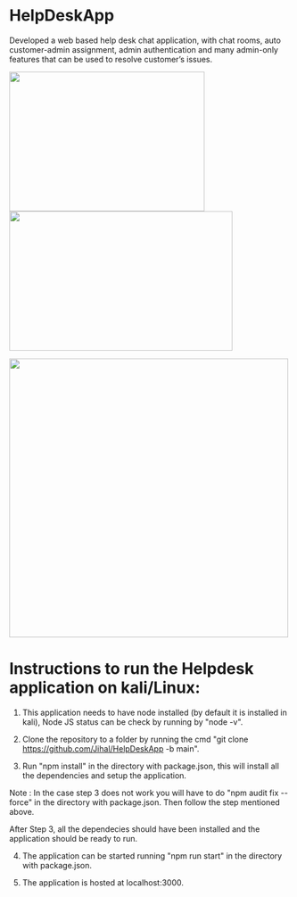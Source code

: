 # HelpDeskApp

Developed a web based help desk chat application, with chat rooms, auto customer-admin assignment, admin authentication and many admin-only features that can be used to resolve customer’s issues.

<img src="https://user-images.githubusercontent.com/46072683/167729785-40e03152-80b5-47ae-9089-3ddfb858b64d.png" width="350" height="250" /> <img src="https://user-images.githubusercontent.com/46072683/167729804-99378d65-4fed-4811-8ae7-b02733d17808.png" width="400" height="250" />

<img src="https://user-images.githubusercontent.com/46072683/167729813-eb7e49e3-9f5d-48a3-9bbc-871ff307c9f0.png" width="500">


# Instructions to run the  Helpdesk application on kali/Linux:

1) This application needs to have node installed (by default it is installed in kali), Node JS status can be check by running by "node -v". 

2) Clone the repository to a folder by running the cmd "git clone https://github.com/Jihal/HelpDeskApp -b main".

3) Run "npm install" in the directory with package.json, this will install all the dependencies and setup the application. 

Note : In the case step 3 does not work you will have to do "npm audit fix --force" in the directory with package.json. Then follow the step mentioned above. 

After Step 3, all the dependecies should have been installed and the application should be ready to run. 

4) The application can be started running "npm run start" in the directory with package.json. 

5) The application is hosted at localhost:3000.


